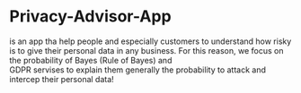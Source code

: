 # Privacy-Advisor-App 
is an app tha help people and especially customers 
to understand how risky is to give their personal data in any business. 
For this reason, we focus on the probability of Bayes (Rule of Bayes) and  
GDPR servises to explain them generally the probability to attack and 
intercep their personal data!
